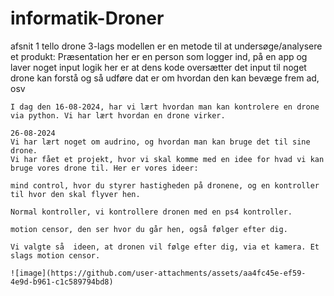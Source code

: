 # informatik-Droner
afsnit 1 tello drone
   3-lags modellen er en metode til at undersøge/analysere et produkt:
       Præsentation her er en person som logger ind, på en app og laver noget input
       logik her er at dens kode oversætter det input til noget drone kan forstå og så udføre
       dat er om hvordan den kan bevæge frem ad, osv

    I dag den 16-08-2024, har vi lært hvordan man kan kontrolere en drone via python. Vi har lært hvordan en drone virker.

    26-08-2024 
    Vi har lært noget om audrino, og hvordan man kan bruge det til sine drone.
    Vi har fået et projekt, hvor vi skal komme med en idee for hvad vi kan bruge vores drone til. Her er vores ideer:

    mind control, hvor du styrer hastigheden på dronene, og en kontroller til hvor den skal flyver hen.

    Normal kontroller, vi kontrollere dronen med en ps4 kontroller.

    motion censor, den ser hvor du går hen, også følger efter dig.
    
    Vi valgte så  ideen, at dronen vil følge efter dig, via et kamera. Et slags motion censor. 

    ![image](https://github.com/user-attachments/assets/aa4fc45e-ef59-4e9d-b961-c1c589794bd8)

